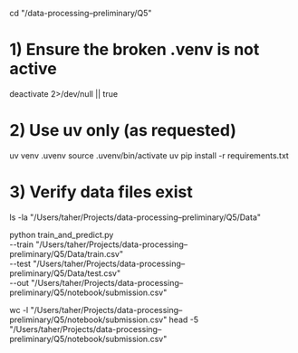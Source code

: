 cd "/data-processing–preliminary/Q5"

# 1) Ensure the broken .venv is not active

deactivate 2>/dev/null || true

# 2) Use uv only (as requested)

uv venv .uvenv
source .uvenv/bin/activate
uv pip install -r requirements.txt

# 3) Verify data files exist

ls -la "/Users/taher/Projects/data-processing–preliminary/Q5/Data"

python train_and_predict.py \
 --train "/Users/taher/Projects/data-processing–preliminary/Q5/Data/train.csv" \
 --test "/Users/taher/Projects/data-processing–preliminary/Q5/Data/test.csv" \
 --out "/Users/taher/Projects/data-processing–preliminary/Q5/notebook/submission.csv"

wc -l "/Users/taher/Projects/data-processing–preliminary/Q5/notebook/submission.csv"
head -5 "/Users/taher/Projects/data-processing–preliminary/Q5/notebook/submission.csv"
